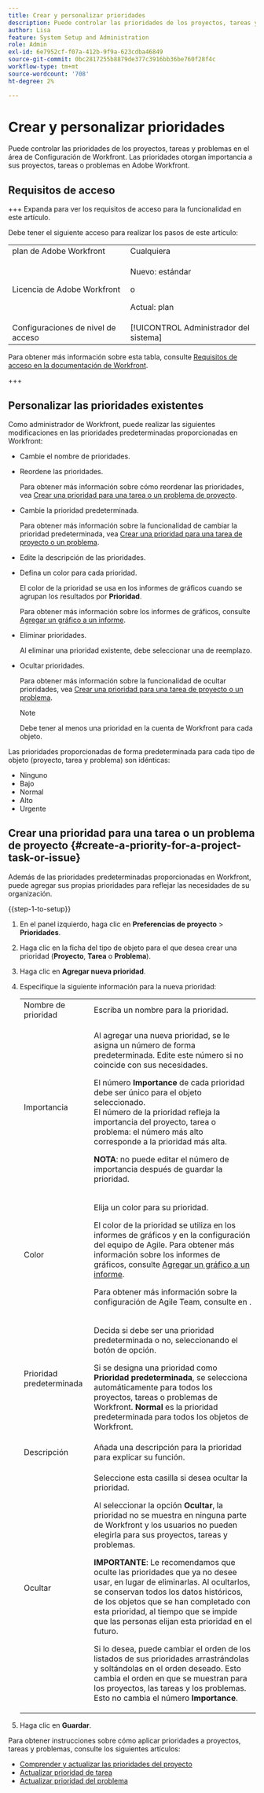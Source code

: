 ```yaml
---
title: Crear y personalizar prioridades
description: Puede controlar las prioridades de los proyectos, tareas y problemas en el área de Configuración de Workfront. Las prioridades otorgan importancia a sus proyectos, tareas o problemas en Adobe Workfront.
author: Lisa
feature: System Setup and Administration
role: Admin
exl-id: 6e7952cf-f07a-412b-9f9a-623cdba46849
source-git-commit: 0bc2817255b8879de377c3916bb36be760f28f4c
workflow-type: tm+mt
source-wordcount: '708'
ht-degree: 2%

---
```


# Crear y personalizar prioridades

<!--
DON'T DELETE, DRAFT OR HIDE THIS ARTICLE. IT IS LINKED TO THE PRODUCT, THROUGH THE CONTEXT SENSITIVE HELP LINKS.
-->

Puede controlar las prioridades de los proyectos, tareas y problemas en el área de Configuración de Workfront. Las prioridades otorgan importancia a sus proyectos, tareas o problemas en Adobe Workfront.

## Requisitos de acceso

+++ Expanda para ver los requisitos de acceso para la funcionalidad en este artículo.

Debe tener el siguiente acceso para realizar los pasos de este artículo:

<table style="table-layout:auto"> 
 <col> 
 <col> 
 <tbody> 
  <tr> 
   <td role="rowheader">plan de Adobe Workfront</td> 
   <td>Cualquiera</td> 
  </tr> 
  <tr> 
   <td role="rowheader">Licencia de Adobe Workfront</td> 
   <td>
     <p>Nuevo: estándar</p>
     <p>o</p>
     <p>Actual: plan</p>
   </td> 
  </tr> 
  <tr> 
   <td role="rowheader">Configuraciones de nivel de acceso</td> 
   <td>[!UICONTROL Administrador del sistema]</td>
  </tr> 
 </tbody> 
</table>

Para obtener más información sobre esta tabla, consulte [Requisitos de acceso en la documentación de Workfront](/help/quicksilver/administration-and-setup/add-users/access-levels-and-object-permissions/access-level-requirements-in-documentation.md).

+++

## Personalizar las prioridades existentes

Como administrador de Workfront, puede realizar las siguientes modificaciones en las prioridades predeterminadas proporcionadas en Workfront:

* Cambie el nombre de prioridades.
* Reordene las prioridades.

  Para obtener más información sobre cómo reordenar las prioridades, vea [Crear una prioridad para una tarea o un problema de proyecto](#create-a-priority-for-a-project-task-or-issue).

* Cambie la prioridad predeterminada.

  Para obtener más información sobre la funcionalidad de cambiar la prioridad predeterminada, vea [Crear una prioridad para una tarea de proyecto o un problema](#create-a-priority-for-a-project-task-or-issue).

* Edite la descripción de las prioridades.
* Defina un color para cada prioridad.

  El color de la prioridad se usa en los informes de gráficos cuando se agrupan los resultados por **Prioridad**.

  Para obtener más información sobre los informes de gráficos, consulte [Agregar un gráfico a un informe](../../../reports-and-dashboards/reports/creating-and-managing-reports/add-chart-report.md).

* Eliminar prioridades.

  Al eliminar una prioridad existente, debe seleccionar una de reemplazo.

* Ocultar prioridades.

  Para obtener más información sobre la funcionalidad de ocultar prioridades, vea [Crear una prioridad para una tarea de proyecto o un problema](#create-a-priority-for-a-project-task-or-issue).

  >[!NOTE]
  >
  >Debe tener al menos una prioridad en la cuenta de Workfront para cada objeto.

Las prioridades proporcionadas de forma predeterminada para cada tipo de objeto (proyecto, tarea y problema) son idénticas:

* Ninguno
* Bajo
* Normal
* Alto
* Urgente

## Crear una prioridad para una tarea o un problema de proyecto {#create-a-priority-for-a-project-task-or-issue}

Además de las prioridades predeterminadas proporcionadas en Workfront, puede agregar sus propias prioridades para reflejar las necesidades de su organización.

{{step-1-to-setup}}

1. En el panel izquierdo, haga clic en **Preferencias de proyecto** > **Prioridades**.

1. Haga clic en la ficha del tipo de objeto para el que desea crear una prioridad (**Proyecto**, **Tarea** o **Problema**).
1. Haga clic en **Agregar nueva prioridad**.
1. Especifique la siguiente información para la nueva prioridad:

   <table style="table-layout:auto"> 
    <col> 
    <col> 
    <tbody> 
     <tr> 
      <td role="rowheader">Nombre de prioridad</td> 
      <td>Escriba un nombre para la prioridad.</td> 
     </tr> 
     <tr> 
      <td role="rowheader">Importancia</td> 
      <td> <p>Al agregar una nueva prioridad, se le asigna un número de forma predeterminada. Edite este número si no coincide con sus necesidades.</p> <p>El número <strong>Importance</strong> de cada prioridad debe ser único para el objeto seleccionado.<br>El número de la prioridad refleja la importancia del proyecto, tarea o problema: el número más alto corresponde a la prioridad más alta.</p> <p><b>NOTA</b>: no puede editar el número de importancia después de guardar la prioridad. </p> </td> 
     </tr> 
     <tr> 
      <td role="rowheader">Color</td> 
      <td> <p>Elija un color para su prioridad.</p> <p>El color de la prioridad se utiliza en los informes de gráficos y en la configuración del equipo de Agile. Para obtener más información sobre los informes de gráficos, consulte <a href="../../../reports-and-dashboards/reports/creating-and-managing-reports/add-chart-report.md" class="MCXref xref">Agregar un gráfico a un informe</a>.</p> <p>Para obtener más información sobre la configuración de Agile Team, consulte en .</p> </td> 
     </tr> 
     <tr> 
      <td role="rowheader">Prioridad predeterminada</td> 
      <td> <p>Decida si debe ser una prioridad predeterminada o no, seleccionando el botón de opción.</p> <p>Si se designa una prioridad como <strong>Prioridad predeterminada</strong>, se selecciona automáticamente para todos los proyectos, tareas o problemas de Workfront. <strong>Normal</strong> es la prioridad predeterminada para todos los objetos de Workfront.</p> </td> 
     </tr> 
     <tr> 
      <td role="rowheader">Descripción</td> 
      <td>Añada una descripción para la prioridad para explicar su función.</td> 
     </tr> 
     <tr> 
      <td role="rowheader">Ocultar</td> 
      <td> <p>Seleccione esta casilla si desea ocultar la prioridad.</p><p>Al seleccionar la opción <b>Ocultar</b>, la prioridad no se muestra en ninguna parte de Workfront y los usuarios no pueden elegirla para sus proyectos, tareas y problemas.</p> 
      <p><b>IMPORTANTE</b>: Le recomendamos que oculte las prioridades que ya no desee usar, en lugar de eliminarlas. Al ocultarlos, se conservan todos los datos históricos, de los objetos que se han completado con esta prioridad, al tiempo que se impide que las personas elijan esta prioridad en el futuro. </p>
      <p>Si lo desea, puede cambiar el orden de los listados de sus prioridades arrastrándolas y soltándolas en el orden deseado. Esto cambia el orden en que se muestran para los proyectos, las tareas y los problemas. Esto no cambia el número <b>Importance</b>. </p></td> 
     </tr> 
    </tbody> 
   </table>

1. Haga clic en **Guardar**.

Para obtener instrucciones sobre cómo aplicar prioridades a proyectos, tareas y problemas, consulte los siguientes artículos:

* [Comprender y actualizar las prioridades del proyecto](../../../manage-work/projects/planning-a-project/project-priority.md)
* [Actualizar prioridad de tarea](../../../manage-work/tasks/task-information/task-priority.md)
* [Actualizar prioridad del problema](../../../manage-work/issues/issue-information/update-issue-priority.md)
